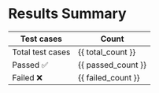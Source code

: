 # Results Summary

| Test cases      | Count |
|-------------|-------|
| Total test cases       |   {{ total_count }}   |
| Passed ✅      |   {{ passed_count }}   |
| Failed  ❌     |   {{ failed_count }}   |
